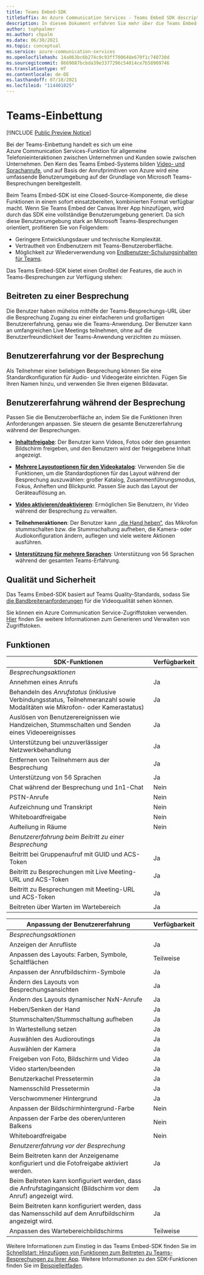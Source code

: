 ```yaml
---
title: Teams Embed-SDK
titleSuffix: An Azure Communication Services - Teams Embed SDK description
description: In diesem Dokument erfahren Sie mehr über die Teams Embed-Funktionen und die Funktionsweise in Ihren Anwendungen.
author: tophpalmer
ms.author: chpalm
ms.date: 06/30/2021
ms.topic: conceptual
ms.service: azure-communication-services
ms.openlocfilehash: 14a063bc6b274c0c93ff700648e670f1c740730d
ms.sourcegitcommit: 8669087bcbda39e3377296c54014ce7b58909746
ms.translationtype: HT
ms.contentlocale: de-DE
ms.lasthandoff: 07/18/2021
ms.locfileid: "114401025"
---
```

# <a name="teams-embed"></a>Teams-Einbettung

[!INCLUDE [Public Preview Notice](../../includes/private-preview-include.md)]

Bei der Teams-Einbettung handelt es sich um eine Azure Communication Services-Funktion für allgemeine Telefonieinteraktionen zwischen Unternehmen und Kunden sowie zwischen Unternehmen. Den Kern des Teams Embed-Systems bilden [Video- und Sprachanrufe](../voice-video-calling/calling-sdk-features.md), und auf Basis der Anrufprimitiven von Azure wird eine umfassende Benutzerumgebung auf der Grundlage von Microsoft Teams-Besprechungen bereitgestellt.

Beim Teams Embed-SDK ist eine Closed-Source-Komponente, die diese Funktionen in einem sofort einsatzbereiten, kombinierten Format verfügbar macht. Wenn Sie Teams Embed der Canvas Ihrer App hinzufügen, wird durch das SDK eine vollständige Benutzerumgebung generiert. Da sich diese Benutzerumgebung stark an Microsoft Teams-Besprechungen orientiert, profitieren Sie von Folgendem:

- Geringere Entwicklungsdauer und technische Komplexität.
- Vertrautheit von Endbenutzern mit Teams-Benutzeroberfläche.
- Möglichkeit zur Wiederverwendung von [Endbenutzer-Schulungsinhalten für Teams](https://support.microsoft.com/office/meetings-in-teams-e0b0ae21-53ee-4462-a50d-ca9b9e217b67).

Das Teams Embed-SDK bietet einen Großteil der Features, die auch in Teams-Besprechungen zur Verfügung stehen:

## <a name="joining-a-meeting"></a>Beitreten zu einer Besprechung

Die Benutzer haben mühelos mithilfe der Teams-Besprechungs-URL über die Besprechung Zugang zu einer einfacheren und großartigen Benutzererfahrung, genau wie die Teams-Anwendung. Der Benutzer kann an umfangreichen Live Meetings teilnehmen, ohne auf die Benutzerfreundlichkeit der Teams-Anwendung verzichten zu müssen.

## <a name="pre-meeting-experience"></a>Benutzererfahrung vor der Besprechung

Als Teilnehmer einer beliebigen Besprechung können Sie eine Standardkonfiguration für Audio- und Videogeräte einrichten. Fügen Sie Ihren Namen hinzu, und verwenden Sie Ihren eigenen Bildavatar.

## <a name="meeting-experience"></a>Benutzererfahrung während der Besprechung

Passen Sie die Benutzeroberfläche an, indem Sie die Funktionen Ihren Anforderungen anpassen. Sie steuern die gesamte Benutzererfahrung während der Besprechungen.

- [**Inhaltsfreigabe**](https://support.microsoft.com/office/share-content-in-a-meeting-in-teams-fcc2bf59-aecd-4481-8f99-ce55dd836ce8): Der Benutzer kann Videos, Fotos oder den gesamten Bildschirm freigeben, und den Benutzern wird der freigegebene Inhalt angezeigt.

- [**Mehrere Layoutoptionen für den Videokatalog**](https://support.microsoft.com/office/using-video-in-microsoft-teams-3647fc29-7b92-4c26-8c2d-8a596904cdae): Verwenden Sie die Funktionen, um die Standardoptionen für das Layout während der Besprechung auszuwählen: großer Katalog, Zusammenführungsmodus, Fokus, Anheften und Blickpunkt. Passen Sie auch das Layout der Geräteauflösung an.

- [**Video aktivieren/deaktivieren**](https://support.microsoft.com/office/using-video-in-microsoft-teams-3647fc29-7b92-4c26-8c2d-8a596904cdae#bkmk_turnvideoonoff): Ermöglichen Sie Benutzern, ihr Video während der Besprechung zu verwalten.

- **Teilnehmeraktionen**: Der Benutzer kann [„die Hand heben“](https://support.microsoft.com/en-us/office/raise-your-hand-in-a-teams-meeting-bb2dd8e1-e6bd-43a6-85cf-30822667b372), das Mikrofon stummschalten bzw. die Stummschaltung aufheben, die Kamera- oder Audiokonfiguration ändern, auflegen und viele weitere Aktionen ausführen.

- [**Unterstützung für mehrere Sprachen**](https://support.microsoft.com/topic/languages-supported-in-microsoft-teams-for-education-293792c3-352e-4b24-9fc2-4c28b5de2db8): Unterstützung von 56 Sprachen während der gesamten Teams-Erfahrung.

## <a name="quality-and-security"></a>Qualität und Sicherheit

Das Teams Embed-SDK basiert auf Teams Quality-Standards, sodass Sie [die Bandbreitenanforderungen](/microsoftteams/prepare-network#bandwidth-requirements) für die Videoqualität sehen können.

Sie können ein Azure Communication Service-Zugriffstoken verwenden. [Hier](../../quickstarts/access-tokens.md) finden Sie weitere Informationen zum Generieren und Verwalten von Zugriffstoken.

## <a name="capabilities"></a>Funktionen

| SDK-Funktionen                                                        | Verfügbarkeit |
|---------------------------------------------------------------------|--------------|
| *Besprechungsaktionen*                                                   |              |
| Annehmen eines Anrufs                                                         | Ja          |
| Behandeln des *Anrufstatus* (inklusive Verbindungsstatus, Teilnehmeranzahl sowie Modalitäten wie Mikrofon- oder Kamerastatus)                                           | Ja          |
| Auslösen von Benutzerereignissen wie Handzeichen, Stummschalten und Senden eines Videoereignisses                                                                 | Ja          |
| Unterstützung bei unzuverlässiger Netzwerkbehandlung                                      | Ja          |
| Entfernen von Teilnehmern aus der Besprechung                                    | Ja          |
| Unterstützung von 56 Sprachen                                               | Ja          |
| Chat während der Besprechung und 1n1-Chat                                    | Nein           |
| PSTN-Anrufe                                                        | Nein           |
| Aufzeichnung und Transkript                                            | Nein           |
| Whiteboardfreigabe                                                  | Nein           |
| Aufteilung in Räume                                                 | Nein           |
| *Benutzererfahrung beim Beitritt zu einer Besprechung*                                        |              |
| Beitritt bei Gruppenaufruf mit GUID und ACS-Token                             | Ja          |
| Beitritt zu Besprechungen mit Live Meeting-URL und ACS-Token                    | Ja          |
| Beitritt zu Besprechungen mit Meeting-URL und ACS-Token                         | Ja          |
| Beitreten über Warten im Wartebereich                                           | Ja          |

| Anpassung der Benutzererfahrung                                       | Verfügbarkeit |
|---------------------------------------------------------------------|--------------|
| *Besprechungsaktionen*                                                   |              |
| Anzeigen der Anrufliste                                             | Ja          |
| Anpassen des Layouts: Farben, Symbole, Schaltflächen                        | Teilweise    |
| Anpassen der Anrufbildschirm-Symbole                                     | Ja          |
| Ändern des Layouts von Besprechungsansichten                                         | Ja          |
| Ändern des Layouts dynamischer NxN-Anrufe                                    | Ja          |
| Heben/Senken der Hand                                                     | Ja          |
| Stummschalten/Stummschaltung aufheben                                                        | Ja          |
| In Wartestellung setzen                                                         | Ja          |
| Auswählen des Audioroutings                                                | Ja          |
| Auswählen der Kamera                                                       | Ja          |
| Freigeben von Foto, Bildschirm und Video                                       | Ja          |
| Video starten/beenden                                                    | Ja          |
| Benutzerkachel Pressetermin                                               | Ja          |
| Namensschild Pressetermin                                              | Ja          |
| Verschwommener Hintergrund                                                     | Ja          |
| Anpassen der Bildschirmhintergrund-Farbe                               | Nein           |
| Anpassen der Farbe des oberen/unteren Balkens                                  | Nein           |
| Whiteboardfreigabe                                                  | Nein           |
| *Benutzererfahrung vor der Besprechung*                                            |              |
| Beim Beitreten kann der Anzeigename konfiguriert und die Fotofreigabe aktiviert werden.            | Ja          |
| Beim Beitreten kann konfiguriert werden, dass die Anfrufstagingansicht (Bildschirm vor dem Anruf) angezeigt wird.   | Ja          |
| Beim Beitreten kann konfiguriert werden, dass das Namensschild auf dem Anrufbildschirm angezeigt wird.             | Ja          |
| Anpassen des Wartebereichbildschirms                                          | Teilweise    |

Weitere Informationen zum Einstieg in das Teams Embed-SDK finden Sie im [Schnellstart: Hinzufügen von Funktionen zum Beitreten zu Teams-Besprechungen zu Ihrer App](../../quickstarts/meeting/getting-started-with-teams-embed.md). Weitere Informationen zu den SDK-Funktionen finden Sie im [Beispielleitfaden](../../quickstarts/meeting/samples-for-teams-embed.md).